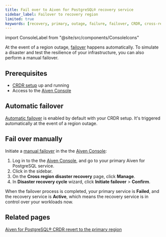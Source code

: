 ```yaml
---
title: Fail over to Aiven for PostgreSQL® recovery service
sidebar_label: Failover to recovery region
limited: true
keywords: [recovery, primary, outage, failure, failover, CRDR, cross-region disaster recovery]
---
```


import ConsoleLabel from "@site/src/components/ConsoleIcons"

At the event of a region outage,
[failover](/docs/products/postgresql/crdr/crdr-overview#failover-to-the-recovery-region)
happens automatically. To simulate a disaster and test the resilience of your
infrastructure, you can also perform a manual failover.

## Prerequisites

- [CRDR setup](/docs/products/postgresql/crdr/enable-crdr) up and running
- Access to the [Aiven Console](https://console.aiven.io/)

## Automatic failover

[Automatic failover](/docs/products/postgresql/crdr/crdr-overview#automatic-switchover) is
enabled by default with your CRDR setup. It's triggered automatically at the event of a
region outage.

## Fail over manually

Initiate a [manual failover](/docs/products/postgresql/crdr/crdr-overview#manual-switchover)
in the the [Aiven Console](https://console.aiven.io/):

1. Log in to the the [Aiven Console](https://console.aiven.io/), and go to your primary
   Aiven for PostgreSQL service.
1. Click <ConsoleLabel name="disasterrecovery"/> in the sidebar.
1. On the **Cross region disaster recovery** page, click **Manage**.
1. In **Disaster recovery cycle** wizard, click **Initiate failover** > **Confirm**.

When the failover process is completed, your primary service is **Failed**, and the
recovery service is **Active**, which means the recovery service is in control over your
workloads now.

## Related pages

[Aiven for PostgreSQL® CRDR revert to the primary region](/docs/products/postgresql/crdr/crdr-revert-to-primary)
